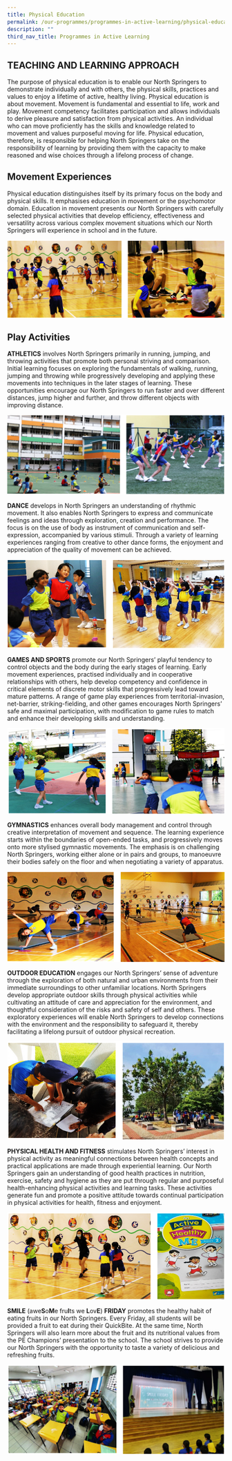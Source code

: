 ```yaml
---
title: Physical Education
permalink: /our-programmes/programmes-in-active-learning/physical-education
description: ""
third_nav_title: Programmes in Active Learning
---
```

TEACHING AND LEARNING APPROACH
------------------------------

The purpose of physical education is to enable our North Springers to demonstrate individually and with others, the physical skills, practices and values to enjoy a lifetime of active, healthy living. Physical education is about movement. Movement is fundamental and essential to life, work and play. Movement competency facilitates participation and allows individuals to derive pleasure and satisfaction from physical activities. An individual who can move proficiently has the skills and knowledge related to movement and values purposeful moving for life. Physical education, therefore, is responsible for helping North Springers take on the responsibility of learning by providing them with the capacity to make reasoned and wise choices through a lifelong process of change.

Movement Experiences
--------------------

Physical education distinguishes itself by its primary focus on the body and physical skills. It emphasises education in movement or the psychomotor domain. Education in movement presents our North Springers with carefully selected physical activities that develop efficiency, effectiveness and versatility across various complex movement situations which our North Springers will experience in school and in the future.

![Movement Experiences](/images/Movement%20Experiences.png)

Play Activities
---------------

**ATHLETICS** involves North Springers primarily in running, jumping, and throwing activities that promote both personal striving and comparison. Initial learning focuses on exploring the fundamentals of walking, running, jumping and throwing while progressively developing and applying these movements into techniques in the later stages of learning. These opportunities encourage our North Springers to run faster and over different distances, jump higher and further, and throw different objects with improving distance.

![Play Activities Athletics](/images/Play%20Activities_1.png)

**DANCE** develops in North Springers an understanding of rhythmic movement. It also enables North Springers to express and communicate feelings and ideas through exploration, creation and performance. The focus is on the use of body as instrument of communication and self-expression, accompanied by various stimuli. Through a variety of learning experiences ranging from creative to other dance forms, the enjoyment and appreciation of the quality of movement can be achieved.

![Play Activities Dance](/images/Play%20Activities_2.png)

**GAMES AND SPORTS** promote our North Springers’ playful tendency to control objects and the body during the early stages of learning. Early movement experiences, practised individually and in cooperative relationships with others, help develop competency and confidence in critical elements of discrete motor skills that progressively lead toward mature patterns. A range of game play experiences from territorial-invasion, net-barrier, striking-fielding, and other games encourages North Springers’ safe and maximal participation, with modification to game rules to match and enhance their developing skills and understanding.

![Play Activities Games and Sports](/images/Play%20Activities_3.png)

**GYMNASTICS** enhances overall body management and control through creative interpretation of movement and sequence. The learning experience starts within the boundaries of open-ended tasks, and progressively moves onto more stylised gymnastic movements. The emphasis is on challenging North Springers, working either alone or in pairs and groups, to manoeuvre their bodies safely on the floor and when negotiating a variety of apparatus.

![Play Activities Gymnastics](/images/Play%20Activities_4.png)

**OUTDOOR EDUCATION** engages our North Springers’ sense of adventure through the exploration of both natural and urban environments from their immediate surroundings to other unfamiliar locations. North Springers develop appropriate outdoor skills through physical activities while cultivating an attitude of care and appreciation for the environment, and thoughtful consideration of the risks and safety of self and others. These exploratory experiences will enable North Springers to develop connections with the environment and the responsibility to safeguard it, thereby facilitating a lifelong pursuit of outdoor physical recreation.

![Play Activities Outdoor Education](/images/Play%20Activities_5.png)

**PHYSICAL HEALTH AND FITNESS** stimulates North Springers’ interest in physical activity as meaningful connections between health concepts and practical applications are made through experiential learning. Our North Springers gain an understanding of good health practices in nutrition, exercise, safety and hygiene as they are put through regular and purposeful health-enhancing physical activities and learning tasks. These activities generate fun and promote a positive attitude towards continual participation in physical activities for health, fitness and enjoyment.

![Play Activities Physical Health and Fitness](/images/Play%20Activities_6.png)

**SMILE** (awe**S**o**M**e fru**I**ts we **L**ov**E**) **FRIDAY** promotes the healthy habit of eating fruits in our North Springers. Every Friday, all students will be provided a fruit to eat during their QuickBite. At the same time, North Springers will also learn more about the fruit and its nutritional values from the PE Champions’ presentation to the school. The school strives to provide our North Springers with the opportunity to taste a variety of delicious and refreshing fruits.

![SMILE](/images/Play%20Activities_7.png)